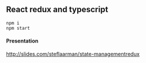 ## React redux and typescript

````
npm i 
npm start
````

#### Presentation
http://slides.com/steflaarman/state-managementredux
